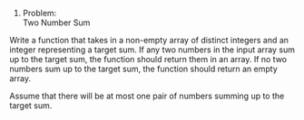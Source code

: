 1. Problem:  
Two Number Sum

Write a function that takes in a non-empty array of distinct integers and an integer representing a target sum. If any two numbers in the input array sum up to the target sum, the function should return them in an array. If no two numbers sum up to the target sum, the function should return an empty array. 

Assume that there will be at most one pair of numbers summing up to the target sum. 

